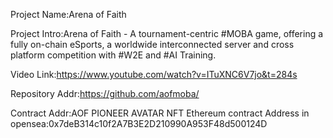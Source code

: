 Project Name:Arena of Faith

Project Intro:Arena of Faith - A tournament-centric #MOBA game, offering a fully on-chain eSports, a worldwide interconnected server and cross platform competition with #W2E and #AI Training.

Video Link:https://www.youtube.com/watch?v=ITuXNC6V7jo&t=284s

Repository Addr:https://github.com/aofmoba/

Contract Addr:AOF PIONEER AVATAR NFT Ethereum contract Address in opensea:0x7deB314c10f2A7B3E2D210990A953F48d500124D
